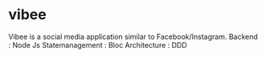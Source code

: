 # vibee

Vibee is a social media application similar to Facebook/Instagram.
Backend : Node Js
Statemanagement : Bloc
Architecture : DDD
